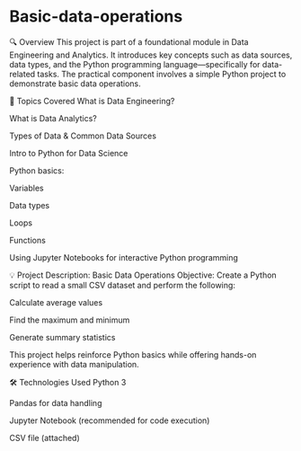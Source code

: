 # Basic-data-operations
🔍 Overview
This project is part of a foundational module in Data Engineering and Analytics. It introduces key concepts such as data sources, data types, and the Python programming language—specifically for data-related tasks. The practical component involves a simple Python project to demonstrate basic data operations.

🧠 Topics Covered
What is Data Engineering?

What is Data Analytics?

Types of Data & Common Data Sources

Intro to Python for Data Science

Python basics:

Variables

Data types

Loops

Functions

Using Jupyter Notebooks for interactive Python programming

💡 Project Description: Basic Data Operations
Objective:
Create a Python script to read a small CSV dataset and perform the following:

Calculate average values

Find the maximum and minimum

Generate summary statistics

This project helps reinforce Python basics while offering hands-on experience with data manipulation.

🛠️ Technologies Used
Python 3

Pandas for data handling

Jupyter Notebook (recommended for code execution)

CSV file (attached)
